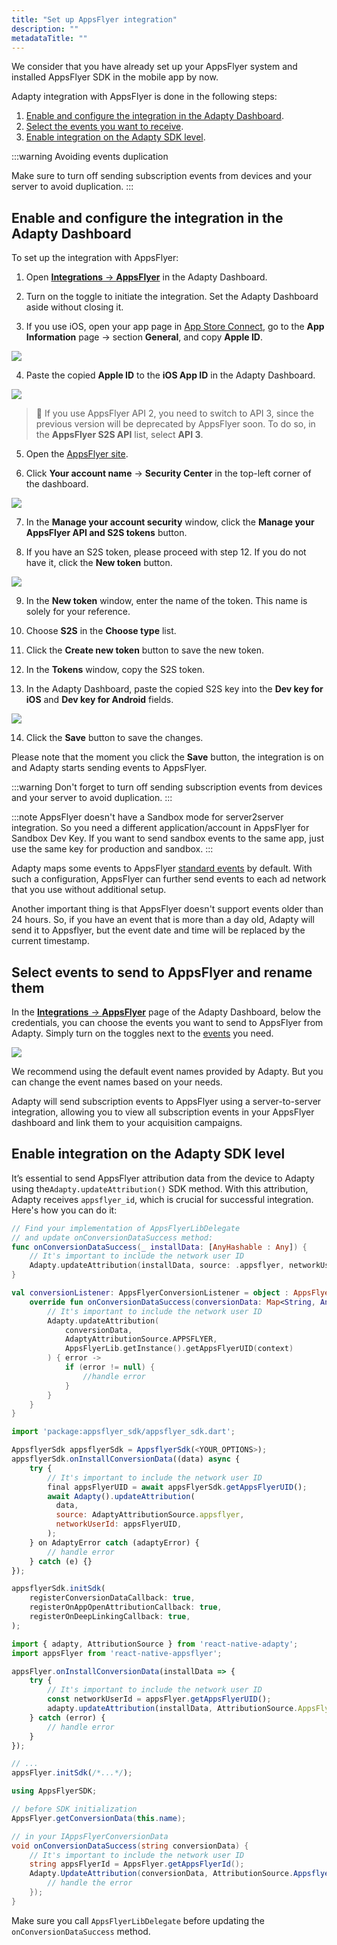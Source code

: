 ```yaml
---
title: "Set up AppsFlyer integration"
description: ""
metadataTitle: ""
---
```


We consider that you have already set up your AppsFlyer system and installed AppsFlyer SDK in the mobile app by now.

Adapty integration with AppsFlyer is done in the following steps:

1. [Enable and configure the integration in the Adapty Dashboard](appsflyer-setup#enable-and-configure-the-integration-in-the-adapty-dashboard).
2. [Select the events you want to receive](appsflyer-setup#select-events-to-send-to-appsflyer-and-rename-them).
3. [Enable integration on the Adapty SDK level](appsflyer-setup#enable-integration-on-the-adapty-sdk-level).

:::warning
Avoiding events duplication

Make sure to turn off sending subscription events from devices and your server to avoid duplication.
:::

## Enable and configure the integration in the Adapty Dashboard

To set up the integration with AppsFlyer:

1. Open [**Integrations** -> **AppsFlyer**](https://app.adapty.io/integrations/appsflyer) in the Adapty Dashboard.

2. Turn on the toggle to initiate the integration. Set the Adapty Dashboard aside without closing it.

3. If you use iOS, open your app page in [App Store Connect](https://appstoreconnect.apple.com/), go to the **App Information** page -> section **General**, and copy **Apple ID**.

   
<div style={{ textAlign: 'center' }}>
  <img 
    src="https://files.readme.io/43a5cc6-apple_id.png" 
    style={{ width: '700px', border: '1px solid grey' }}
  />
</div>




4. Paste the copied **Apple ID** to the **iOS App ID** in the Adapty Dashboard.

   
<div style={{ textAlign: 'center' }}>
  <img 
    src="https://files.readme.io/61bff5a-appsflyer_iOS_app_id.png" 
    style={{ width: '700px', border: '1px solid grey' }}
  />
</div>




   > 🚧 If you use AppsFlyer API 2, you need to switch to API 3, since the previous version will be deprecated by AppsFlyer soon. To do so, in the **AppsFlyer S2S API** list, select **API 3**.

5. Open the [AppsFlyer site](https://hq1.appsflyer.com/home). 

6. Click **Your account name** -> **Security Center** in the top-left corner of the dashboard.

   
<div style={{ textAlign: 'center' }}>
  <img 
    src="https://files.readme.io/1c18c50-appsflyer_security_center.png" 
    style={{ width: '700px', border: '1px solid grey' }}
  />
</div>




7. In the **Manage your account security** window, click the **Manage your AppsFlyer API and S2S tokens** button.

8. If you have an S2S token, please proceed with step 12. If you do not have it, click the **New token** button. 

   
<div style={{ textAlign: 'center' }}>
  <img 
    src="https://files.readme.io/7934920-appsflyer_new_token.png" 
    style={{ width: '700px', border: '1px solid grey' }}
  />
</div>




9. In the **New token** window, enter the name of the token. This name is solely for your reference. 

10. Choose **S2S** in the **Choose type** list.

11. Click the **Create new token** button to save the new token.

12. In the **Tokens** window, copy the S2S token.

13. In the Adapty Dashboard, paste the copied S2S key into the **Dev key for iOS** and **Dev key for Android** fields. 


<div style={{ textAlign: 'center' }}>
  <img 
    src="https://files.readme.io/01f24b4-appsflyer_dev_keys.png" 
    style={{ width: '700px', border: '1px solid grey' }}
  />
</div>





14. Click the **Save** button to save the changes. 

Please note that the moment you click the **Save** button, the integration is on and Adapty starts sending events to AppsFlyer. 

:::warning
Don't forget to turn off sending subscription events from devices and your server to avoid duplication.
:::

:::note
AppsFlyer doesn't have a Sandbox mode for server2server integration. So you need a different application/account in AppsFlyer for Sandbox Dev Key. If you want to send sandbox events to the same app, just use the same key for production and sandbox.
:::

Adapty maps some events to AppsFlyer [standard events](https://support.appsflyer.com/hc/en-us/articles/115005544169-Rich-in-app-events-for-Android-and-iOS#event-types) by default. With such a configuration, AppsFlyer can further send events to each ad network that you use without additional setup.

Another important thing is that AppsFlyer doesn't support events older than 24 hours. So, if you have an event that is more than a day old, Adapty will send it to Appsflyer, but the event date and time will be replaced by the current timestamp.

## Select events to send to AppsFlyer and rename them

In the [**Integrations** -> **AppsFlyer**](https://app.adapty.io/integrations/appsflyer) page of the Adapty Dashboard, below the credentials, you can choose the events you want to send to AppsFlyer from Adapty. Simply turn on the toggles next to the [events](events) you need.


<div style={{ textAlign: 'center' }}>
  <img 
    src="https://files.readme.io/1b0c777-CleanShot_2023-08-11_at_14.56.362x.png" 
    style={{ width: '700px', border: '1px solid grey' }}
  />
</div>





We recommend using the default event names provided by Adapty. But you can change the event names based on your needs.

Adapty will send subscription events to AppsFlyer using a server-to-server integration, allowing you to view all subscription events in your AppsFlyer dashboard and link them to your acquisition campaigns.

## Enable integration on the Adapty SDK level

It’s essential to send AppsFlyer attribution data from the device to Adapty using the`Adapty.updateAttribution()` SDK method. With this attribution, Adapty receives `appsflyer_id`, which is crucial for successful integration. Here's how you can do it:

```swift iOS (Swift)
// Find your implementation of AppsFlyerLibDelegate 
// and update onConversionDataSuccess method:
func onConversionDataSuccess(_ installData: [AnyHashable : Any]) {
    // It's important to include the network user ID
    Adapty.updateAttribution(installData, source: .appsflyer, networkUserId: AppsFlyerLib.shared().getAppsFlyerUID())
}
```
```kotlin Android (Kotlin)
val conversionListener: AppsFlyerConversionListener = object : AppsFlyerConversionListener {
    override fun onConversionDataSuccess(conversionData: Map<String, Any>) {
        // It's important to include the network user ID
        Adapty.updateAttribution(
            conversionData,
            AdaptyAttributionSource.APPSFLYER,
            AppsFlyerLib.getInstance().getAppsFlyerUID(context)
        ) { error ->
            if (error != null) {
                //handle error
            }
        }
    }
}
```
```javascript Flutter (Dart)
import 'package:appsflyer_sdk/appsflyer_sdk.dart';

AppsflyerSdk appsflyerSdk = AppsflyerSdk(<YOUR_OPTIONS>);
appsflyerSdk.onInstallConversionData((data) async {
    try {
        // It's important to include the network user ID
        final appsFlyerUID = await appsFlyerSdk.getAppsFlyerUID();
        await Adapty().updateAttribution(
          data,
          source: AdaptyAttributionSource.appsflyer,
          networkUserId: appsFlyerUID,
        );
    } on AdaptyError catch (adaptyError) {
        // handle error
    } catch (e) {}
});

appsflyerSdk.initSdk(
    registerConversionDataCallback: true,
    registerOnAppOpenAttributionCallback: true,
    registerOnDeepLinkingCallback: true,
);
```
```typescript React Native (JS)
import { adapty, AttributionSource } from 'react-native-adapty';
import appsFlyer from 'react-native-appsflyer';

appsFlyer.onInstallConversionData(installData => {
	try {
		// It's important to include the network user ID
		const networkUserId = appsFlyer.getAppsFlyerUID();
		adapty.updateAttribution(installData, AttributionSource.AppsFlyer, networkUserId);
	} catch (error) {
		// handle error
	}
});

// ...
appsFlyer.initSdk(/*...*/);
```
```csharp Unity (C#)
using AppsFlyerSDK;

// before SDK initialization
AppsFlyer.getConversionData(this.name);

// in your IAppsFlyerConversionData
void onConversionDataSuccess(string conversionData) {
    // It's important to include the network user ID
    string appsFlyerId = AppsFlyer.getAppsFlyerId();
    Adapty.UpdateAttribution(conversionData, AttributionSource.Appsflyer, appsFlyerId, (error) => {
        // handle the error
    });
}
```

Make sure you call `AppsFlyerLibDelegate` before updating the `onConversionDataSuccess` method.